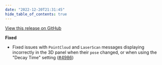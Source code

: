 ```yaml
---
date: "2022-12-20T21:31:45"
hide_table_of_contents: true
---
```

[View this release on GitHub](https://github.com/foxglove/studio/releases/tag/v1.35.1)

**Fixed**
- Fixed issues with `PointCloud` and `LaserScan` messages displaying incorrectly in the 3D panel when their `pose` changed, or when using the "Decay Time" setting ([#4986](https://github.com/foxglove/studio/pull/4986))